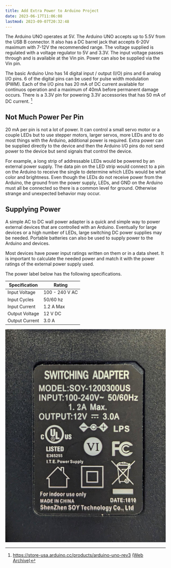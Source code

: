 ```yaml
---
title: Add Extra Power to Arduino Project
date: 2023-06-17T11:06:08
lastmod: 2023-09-07T20:32:48
---
```


The Arduino UNO operates at 5V. The Arduino UNO accepts up to 5.5V from the USB B connector. It also has a DC barrel jack that accepts 6-20V maximum with 7-12V the recommended range. The voltage supplied is regulated with a voltage regulator to 5V and 3.3V. The input voltage passes through and is available at the Vin pin. Power can also be supplied via the Vin pin.

The basic Arduino Uno has 14 digital input / output (I/O) pins and 6 analog I/O pins. 6 of the digital pins can be used for pulse width modulation (PWM). Each of the I/O pins has 20 mA of DC current available for continuos operation and a maximum of 40mA before permanent damage occurs. There is a 3.3V pin for powering 3.3V accessories that has 50 mA of DC current. [^1]

## Not Much Power Per Pin

20 mA per pin is not a lot of power. It can control a small servo motor or a couple LEDs but to use stepper motors, larger servos, more LEDs and to do most things with the Arduino, additional power is required. Extra power can be supplied directly to the device and then the Arduino I/O pins do not send power to the device but send signals that control the device.

For example, a long strip of addressable LEDs would be powered by an external power supply. The data pin on the LED strip would connect to a pin on the Arduino to receive the single to determine which LEDs would be what color and brightness. Even though the LEDs do not receive power from the Arduino, the ground from the power supply, LEDs, and GND on the Arduino must all be connected so there is a common level for ground. Otherwise strange and unexpected behavior may occur.

## Supplying Power

A simple AC to DC wall power adapter is a quick and simple way to power external devices that are controlled with an Arduino. Eventually for large devices or a high number of LEDs, large switching DC power supplies may be needed. Portable batteries can also be used to supply power to the Arduino and devices.

Most devices have power input ratings written on them or in a data sheet. It is important to calculate the needed power and match it with the power ratings of the external power supply used.

The power label below has the following specifications.

<div class="responsive-table-markdown">

| Specification  | Rating         |
| -------------- | -------------- |
| Input Voltage  | 100 - 240 V AC |
| Input Cycles   | 50/60 hz       |
| Input Current  | 1.2 A Max      |
| Output Voltage | 12 V DC        |
| Output Current | 3.0 A          |

</div>

![Image of Power Supply Input / Output Specs](./attachments/ac-dc-power-adapter-label.jpg)

[^1]: https://store-usa.arduino.cc/products/arduino-uno-rev3 [(Web Archive)](https://web.archive.org/web/20221227093254/https://store-usa.arduino.cc/products/arduino-uno-rev3)
